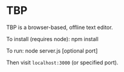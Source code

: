 # TBP

TBP is a browser-based, offline text editor.

To install (requires node):
    npm install
    
To run:
    node server.js [optional port]

Then visit ```localhost:3000``` (or specified port).
